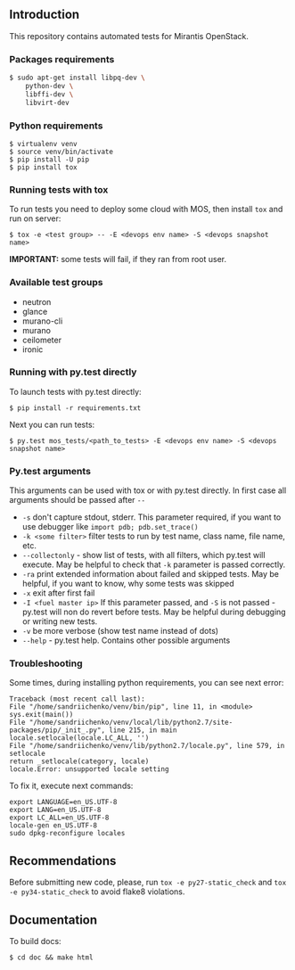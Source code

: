## Introduction

This repository contains automated tests for Mirantis OpenStack.


### Packages requirements

```bash
$ sudo apt-get install libpq-dev \
    python-dev \
    libffi-dev \
    libvirt-dev
```

### Python requirements

    $ virtualenv venv
    $ source venv/bin/activate
    $ pip install -U pip
    $ pip install tox


### Running tests with tox

To run tests you need to deploy some cloud with MOS, then install `tox` and run on server:

    $ tox -e <test group> -- -E <devops env name> -S <devops snapshot name>

**IMPORTANT:** some tests will fail, if they ran from root user.

### Available test groups

* neutron
* glance
* murano-cli
* murano
* ceilometer
* ironic


### Running with py.test directly

To launch tests with py.test directly:

    $ pip install -r requirements.txt

Next you can run tests:

    $ py.test mos_tests/<path_to_tests> -E <devops env name> -S <devops snapshot name>


### Py.test arguments

This arguments can be used with tox or with py.test directly. In first case all arguments should be passed after `--`

* `-s` don't capture stdout, stderr. This parameter required, if you want to use debugger like `import pdb; pdb.set_trace()`
* `-k <some filter>` filter tests to run by test name, class name, file name, etc.
* `--collectonly` - show list of tests, with all filters, which py.test will execute. May be helpful to check that `-k` parameter is passed correctly.
* `-ra` print extended information about failed and skipped tests. May be helpful, if you want to know, why some tests was skipped
* `-x` exit after first fail
* `-I <fuel master ip>` If this parameter passed, and `-S` is not passed - py.test will non do revert before tests. May be helpful during debugging or writing new tests.
* `-v` be more verbose (show test name instead of dots)
* `--help` - py.test help. Contains other possible arguments


### Troubleshooting

Some times, during installing python requirements, you can see next error:

    Traceback (most recent call last):
    File "/home/sandriichenko/venv/bin/pip", line 11, in <module>
    sys.exit(main())
    File "/home/sandriichenko/venv/local/lib/python2.7/site-packages/pip/_init_.py", line 215, in main
    locale.setlocale(locale.LC_ALL, '')
    File "/home/sandriichenko/venv/lib/python2.7/locale.py", line 579, in setlocale
    return _setlocale(category, locale)
    locale.Error: unsupported locale setting

To fix it, execute next commands:

    export LANGUAGE=en_US.UTF-8
    export LANG=en_US.UTF-8
    export LC_ALL=en_US.UTF-8
    locale-gen en_US.UTF-8
    sudo dpkg-reconfigure locales


## Recommendations

Before submitting new code, please, run `tox -e py27-static_check` and `tox -e py34-static_check` to avoid flake8 violations.

## Documentation

To build docs:

    $ cd doc && make html
